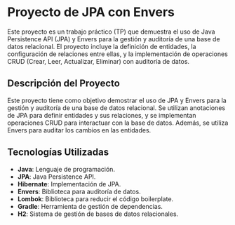 # Proyecto de JPA con Envers

Este proyecto es un trabajo práctico (TP) que demuestra el uso de Java Persistence API (JPA) y Envers para la gestión y auditoría de una base de datos relacional. El proyecto incluye la definición de entidades, la configuración de relaciones entre ellas, y la implementación de operaciones CRUD (Crear, Leer, Actualizar, Eliminar) con auditoría de datos.

## Descripción del Proyecto

Este proyecto tiene como objetivo demostrar el uso de JPA y Envers para la gestión y auditoría de una base de datos relacional. Se utilizan anotaciones de JPA para definir entidades y sus relaciones, y se implementan operaciones CRUD para interactuar con la base de datos. Además, se utiliza Envers para auditar los cambios en las entidades.

## Tecnologías Utilizadas

- **Java**: Lenguaje de programación.
- **JPA**: Java Persistence API.
- **Hibernate**: Implementación de JPA.
- **Envers**: Biblioteca para auditoría de datos.
- **Lombok**: Biblioteca para reducir el código boilerplate.
- **Gradle**: Herramienta de gestión de dependencias.
- **H2**: Sistema de gestión de bases de datos relacionales.
